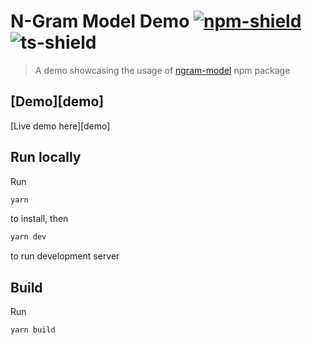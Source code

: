 # N-Gram Model Demo [![npm-shield]][npm] ![ts-shield]
> A demo showcasing the usage of [ngram-model][npm] npm package

## [Demo][demo]

[Live demo here][demo]

## Run locally

Run 
```bash
yarn
``` 
to install, then 
```bash
yarn dev
``` 
to run development server

## Build

Run 
```bash
yarn build
```

[npm]: https://www.npmjs.com/package/ngram-model
[npm-shield]: https://img.shields.io/badge/npm-1.0.2-green?style=flat-square
[ts-shield]: https://img.shields.io/badge/TypeScript-blue?style=flat-square
